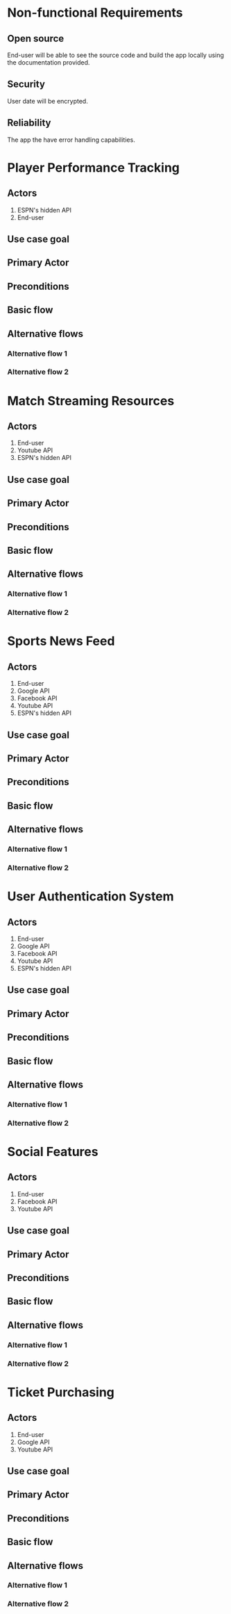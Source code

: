 # Non-functional Requirements

## Open source

End-user will be able to see the source code and build the app locally using the documentation provided.

## Security

User date will be encrypted.

## Reliability

The app the have error handling capabilities.

# Player Performance Tracking

## Actors
1. ESPN's hidden API
2. End-user

## Use case goal

## Primary Actor

## Preconditions

## Basic flow

## Alternative flows

### Alternative flow 1

### Alternative flow 2

# Match Streaming Resources

## Actors
1. End-user
4. Youtube API
5. ESPN's hidden API

## Use case goal

## Primary Actor

## Preconditions

## Basic flow

## Alternative flows

### Alternative flow 1

### Alternative flow 2

# Sports News Feed

## Actors
1. End-user
2. Google API
3. Facebook API
4. Youtube API
5. ESPN's hidden API

## Use case goal

## Primary Actor

## Preconditions

## Basic flow

## Alternative flows

### Alternative flow 1

### Alternative flow 2

# User Authentication System

## Actors
1. End-user
2. Google API
3. Facebook API
4. Youtube API
5. ESPN's hidden API

## Use case goal

## Primary Actor

## Preconditions

## Basic flow

## Alternative flows

### Alternative flow 1

### Alternative flow 2

# Social Features

## Actors
1. End-user
2. Facebook API
3. Youtube API


## Use case goal

## Primary Actor

## Preconditions

## Basic flow

## Alternative flows

### Alternative flow 1

### Alternative flow 2

# Ticket Purchasing

## Actors
1. End-user
2. Google API
3. Youtube API




## Use case goal

## Primary Actor

## Preconditions

## Basic flow

## Alternative flows

### Alternative flow 1

### Alternative flow 2
